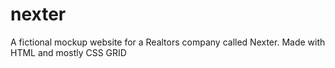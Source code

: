 # nexter
A fictional mockup website for a Realtors company called Nexter. Made with HTML and mostly CSS GRID
